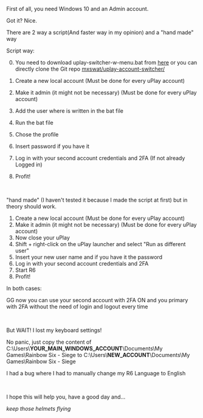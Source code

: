 First of all, you need Windows 10 and an Admin account.

Got it? Nice.

There are 2 way a script(And faster way in my opinion) and a "hand made" way

Script way:

0. You need to download uplay-switcher-w-menu.bat from [here](https://github.com/mxswat/uplay-account-switcher/releases/download/1.0/uplay-account-switcher.zip) or you can directly clone the Git repo [mxswat/uplay-account-switcher/](https://github.com/mxswat/uplay-account-switcher/) 

1. Create a new local account (Must be done for every uPlay account)
2. Make it admin (it might not be necessary) (Must be done for every uPlay account)
3. Add the user where is written in the bat file
4. Run the bat file
5. Chose the profile 
6. Insert password if you have it
7. Log in with your second account credentials and 2FA (If not already Logged in)
8. Profit!

&#x200B;

 "hand made" (I haven't tested it because I made the script at first) but in theory should work.

1. Create a new local account (Must be done for every uPlay account)
2. Make it admin (it might not be necessary) (Must be done for every uPlay account)
3. Now close your uPlay
4. Shift + right-click on the uPlay launcher and select "Run as different user"
5. Insert your new user name and if you have it the password 
6. Log in with your second account credentials and 2FA
7. Start R6
8. Profit!

In both cases: 

GG now you can use your second account with 2FA ON and you primary with 2FA without the need of login and logout every time

&#x200B;

But WAIT! I lost my keyboard settings!

No panic, just copy the content of C:\\Users\\**YOUR\_MAIN\_WINDOWS\_ACCOUNT**\\Documents\\My Games\\Rainbow Six - Siege to C:\\Users\\**NEW\_ACCOUNT**\\Documents\\My Games\\Rainbow Six - Siege

I had a bug where I had to manually change my R6 Language to English

&#x200B;

I hope this will help you, have a good day and...

*keep those helmets flying*